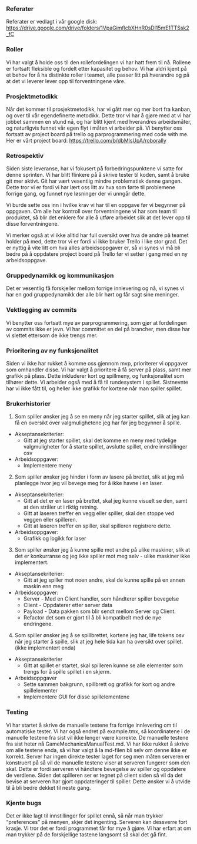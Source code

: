 ### Referater
Referater er vedlagt i vår google disk: https://drive.google.com/drive/folders/1VpaGimflcbXHnR0sDl15mE1TTSsk2_fC 

### Roller
Vi har valgt å holde oss til den rollefordelingen vi har hatt frem til nå. Rollene er fortsatt fleksible og fordelt etter kapasitet og behov. Vi har aldri kjent på et behov for å ha distinkte roller i teamet, alle passer litt på hverandre og på at det vi leverer lever opp til forventningene våre. 

### Prosjektmetodikk
Når det kommer til prosjektmetodikk, har vi gått mer og mer bort fra kanban, og over til vår egendefinerte metodikk. Dette tror vi har å gjøre med at vi har jobbet sammen en stund nå, og har blitt kjent med hverandres arbeidsmåter, og naturligvis funnet vår egen flyt i måten vi arbeider på. Vi benytter oss fortsatt av project board på trello og parprogrammering med code with me. Her er vårt project board: https://trello.com/b/dbMlsUpA/roborally 

### Retrospektiv
Siden siste leveranse, har vi fokusert på forbedringspunktene vi satte for denne sprinten. Vi har blitt flinkere på å skrive tester til koden, samt å bruke git mer aktivt. Git har vært vesentlig mindre problematisk denne gangen. Dette tror vi er fordi vi har lært oss litt av hva som førte til problemene forrige gang, og funnet nye løsninger der vi unngår dette. 

Vi burde sette oss inn i hvilke krav vi har til en oppgave før vi begynner på oppgaven. Om alle har kontroll over forventningene vi har som team til produktet, så blir det enklere for alle å utføre arbeidet slik at det lever opp til disse forventningene. 

Vi merker også at vi ikke alltid har full oversikt over hva de andre på teamet holder på med, dette tror vi er fordi vi ikke bruker Trello i like stor grad. Det er nyttig å vite litt om hva alles arbeidsoppgaver er, så vi synes vi må bli bedre på å oppdatere project board på Trello før vi setter i gang med en ny arbeidsoppgave. 

### Gruppedynamikk og kommunikasjon
Det er vesentlig få forskjeller mellom forrige innlevering og nå, vi synes vi har en god gruppedynamikk der alle blir hørt og får sagt sine meninger. 

### Vektlegging av commits
Vi benytter oss fortsatt mye av parprogrammering, som gjør at fordelingen av commits ikke er jevn. Vi har committet en del på brancher, men disse har vi slettet ettersom de ikke trengs mer.

### Prioritering av ny funksjonalitet
Siden vi ikke har rukket å komme oss gjennom mvp, prioriterer vi oppgaver som omhandler disse. Vi har valgt å prioritere å få server på plass, samt mer grafikk på plass. Dette inkluderer kort og spillmeny, og funksjonalitet som tilhører dette. Vi arbeider også med å få til rundesystem i spillet. Sistnevnte har vi ikke fått til, og heller ikke grafikk for kortene når man spiller spillet. 

### Brukerhistorier
1. Som spiller ønsker jeg å se en meny når jeg starter spillet, slik at jeg kan få en oversikt over valgmulighetene jeg har før jeg begynner å spille.
  * Akseptansekriterier:
    * Gitt at jeg starter spillet, skal det komme en meny med tydelige valgmuligheter for å starte spillet, avslutte spillet, endre innstillinger osv
  * Arbeidsoppgaver:
    * Implementere meny


2. Som spiller ønsker jeg hinder i form av lasere på brettet, slik at jeg må planlegge hvor jeg vil bevege meg for å ikke havne i en laser.
  * Akseptansekriterier:
    * Gitt at det er en laser på brettet, skal jeg kunne visuelt se den, samt at den stråler ut i riktig retning. 
    * Gitt at laseren treffer en vegg eller spiller, skal den stoppe ved veggen eller spilleren.
    * Gitt at laseren treffer en spiller, skal spilleren registrere dette.
  * Arbeidsoppgaver: 
    * Grafikk og logikk for laser
 

3. Som spiller ønsker jeg å kunne spille mot andre på ulike maskiner, slik at det er konkurranse og jeg ikke spiller mot meg selv - ulike maskiner ikke implementert.
  * Akseptansekriterier:
    * Gitt at jeg spiller mot noen andre, skal de kunne spille på en annen maskin enn meg
  * Arbeidsoppgaver:
    * Server - Med en Client handler, som håndterer spiller bevegelse
    * Client - Oppdaterer etter server data
    * Payload - Data pakken som blir sendt mellom Server og Client.
    * Refactor det som er gjort til å bli kompatibelt med de nye endringene.
 

4. Som spiller ønsker jeg å se spillbrettet, kortene jeg har, life tokens osv når jeg starter å spille, slik at jeg hele tida kan ha oversikt over spillet. (ikke implementert enda)
  * Akseptansekriterier
    * Gitt at spillet er startet, skal spilleren kunne se alle elementer som trengs for å spille spillet i en skjerm. 
  * Arbeidsoppgaver
    * Sette sammen bakgrunn, spillbrett og grafikk for kort og andre spillelementer
    * Implementere GUI for disse spillelementene
 
### Testing
Vi har startet å skrive de manuelle testene fra forrige innlevering om til automatiske tester. Vi har også endret på example.tmx, så koordinatene i de manuelle testene fra sist vil ikke lenger være korrekte. De manuelle testene fra sist heter nå GameMechanicsManualTest.md. Vi har ikke rukket å skrive om alle testene enda, så vi har valgt å la md-filen bli selv om denne ikke er korrekt. Server har ingen direkte tester laget for seg men måten serveren er konstruert på så vil de manuelle testene viser at serveren fungerer som den skal. Dette er fordi serveren vi håndtere bevegelse av spiller og oppdatere de verdiene. Siden det spilleren ser er tegnet på client siden så vil da det bevise at serveren har gjort oppdateringer til spiller. Dette ønsker vi å utvide til å bli bedre dekket til neste gang.
 
### Kjente bugs
Det er ikke lagt til innstillinger for spillet ennå, så når man trykker “preferences” på menyen, skjer det ingenting. 
Serveren kan dessverre fort krasje. Vi tror det er fordi programmet får for mye å gjøre. Vi har erfart at om man trykker på de forskjellige tastene langsomt så skal det gå fint.


